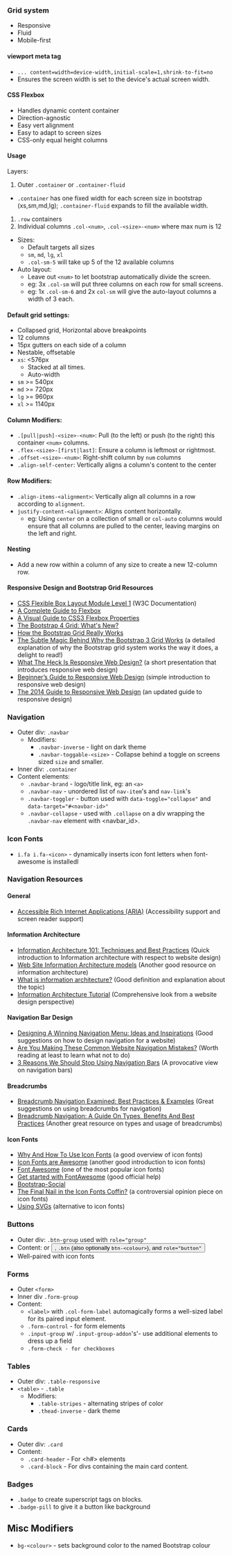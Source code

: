 ### Grid system

* Responsive
* Fluid
* Mobile-first

#### viewport meta tag
* `... content=width=device-width,initial-scale=1,shrink-to-fit=no`
* Ensures the screen width is set to the device's actual screen width.

#### CSS Flexbox
* Handles dynamic content container
* Direction-agnostic
* Easy vert alignment
* Easy to adapt to screen sizes
* CSS-only equal height columns

#### Usage

Layers:
1. Outer `.container` or `.container-fluid`
  * `.container` has one fixed width for each screen size in bootstrap (xs,sm,md,lg); `.container-fluid` expands to fill the available width.
1. `.row` containers
1. Individual columns `.col-<num>`, `.col-<size>-<num>` where max num is 12
  * Sizes:
    * Default targets all sizes
    * `sm`, `md`, `lg`, `xl`
    * `.col-sm-5` will take up 5 of the 12 available columns
  * Auto layout:
    * Leave out `<num>` to let bootstrap automatically divide the screen.
    * eg: 3x `.col-sm` will put three columns on each row for small screens.
    * eg: 1x `.col-sm-6` and 2x `col-sm` will give the auto-layout columns a width of 3 each.

#### Default grid settings:
* Collapsed grid, Horizontal above breakpoints
* 12 columns
* 15px gutters on each side of a column
* Nestable, offsetable
* `xs`: <576px
  * Stacked at all times.
  * Auto-width
* `sm` >= 540px
* `md` >= 720px
* `lg` >= 960px
* `xl` >= 1140px

#### Column Modifiers:
* `.[pull|push]-<size>-<num>`: Pull (to the left) or push (to the right) this container `<num>` columns.
* `.flex-<size>-[first|last]`: Ensure a column is leftmost or rightmost.
* `.offset-<size>-<num>`: Right-shift column by `num` columns
* `.align-self-center`: Vertically aligns a column's content to the center

#### Row Modifiers:
* `.align-items-<alignment>`: Vertically align all columns in a row according to `alignment`.
* `justify-content-<alignment>`: Aligns content horizontally.
  * eg: Using `center` on a collection of small or `col-auto` columns would ensure that all columns are pulled to the center, leaving margins on the left and right.

#### Nesting
* Add a new row within a column of any size to create a new 12-column row.

#### Responsive Design and Bootstrap Grid Resources

- [CSS Flexible Box Layout Module Level 1](https://www.w3.org/TR/css-flexbox/) (W3C Documentation)
- [A Complete Guide to Flexbox](https://css-tricks.com/snippets/css/a-guide-to-flexbox/)
- [A Visual Guide to CSS3 Flexbox Properties](https://scotch.io/tutorials/a-visual-guide-to-css3-flexbox-properties)
- [The Bootstrap 4 Grid: What's New?](http://tutorialzine.com/2016/11/boostrap-4-regular-vs-flex-grid/)
- [How the Bootstrap Grid Really Works](http://blog.codeply.com/2016/04/06/how-the-bootstrap-grid-really-works/)
- [The Subtle Magic Behind Why the Bootstrap 3 Grid Works](http://www.helloerik.com/the-subtle-magic-behind-why-the-bootstrap-3-grid-works) (a detailed explanation of why the Bootstrap grid system works the way it does, a delight to read!)
- [What The Heck Is Responsive Web Design?](http://johnpolacek.github.io/scrolldeck.js/decks/responsive/) (a short presentation that introduces responsive web design)
- [Beginner’s Guide to Responsive Web Design](http://blog.teamtreehouse.com/beginners-guide-to-responsive-web-design) (simple introduction to responsive web design)
- [The 2014 Guide to Responsive Web Design](http://blog.teamtreehouse.com/modern-field-guide-responsive-web-design) (an updated guide to responsive design)


### Navigation

* Outer div: `.navbar`
  * Modifiers:
    * `.navbar-inverse` - light on dark theme
    * `.navbar-toggable-<size>` - Collapse behind a toggle on screens sized `size` and smaller.
* Inner div: `.container`
* Content elements:
  * `.navbar-brand` - logo/title link, eg: an `<a>`
  * `.navbar-nav` - unordered list of `nav-item`'s and `nav-link`'s
  * `.navbar-toggler` - button used with `data-toggle="collapse"` and `data-target="#<navbar-id>"`
  * `.navbar-collapse` - used with `.collapse` on a div wrapping the `.navbar-nav` element with <navbar_id>.

### Icon Fonts
* `i.fa i.fa-<icon>` - dynamically inserts icon font letters when font-awesome is installedl

### Navigation Resources

#### General

- [Accessible Rich Internet Applications (ARIA)](https://developer.mozilla.org/en-US/docs/Web/Accessibility/ARIA) (Accessibility support and screen reader support)

#### Information Architecture

- [Information Architecture 101: Techniques and Best Practices](http://sixrevisions.com/usabilityaccessibility/information-architecture-101-techniques-and-best-practices/) (Quick introduction to Information architecture with respect to website design)
- [Web Site Information Architecture models](http://webdesignfromscratch.com/website-architecture/ia-models/) (Another good resource on information architecture)
- [What is information architecture?](http://www.steptwo.com.au/papers/kmc_whatisinfoarch/) (Good definition and explanation about the topic)
- [Information Architecture Tutorial](http://www.webmonkey.com/2010/02/Information_Architecture_Tutorial/) (Comprehensive look from a website design perspective)

#### Navigation Bar Design

- [Designing A Winning Navigation Menu: Ideas and Inspirations](http://www.hongkiat.com/blog/navigation-design-ideas-inspiration/) (Good suggestions on how to design navigation for a website)
- [Are You Making These Common Website Navigation Mistakes?](https://blog.kissmetrics.com/common-website-navigation-mistakes/) (Worth reading at least to learn what not to do)
- [3 Reasons We Should Stop Using Navigation Bars](http://www.webdesignerdepot.com/2014/01/3-reasons-we-should-stop-using-navigation-bars/) (A provocative view on navigation bars)

#### Breadcrumbs

- [Breadcrumb Navigation Examined: Best Practices & Examples](http://www.hongkiat.com/blog/breadcrumb-navigation-examined-best-practices-examples/) (Great suggestions on using breadcrumbs for navigation)
- [Breadcrumb Navigation: A Guide On Types, Benefits And Best Practices](http://blog.woorank.com/2014/11/breadcrumb-navigation-guide/) (Another great resource on types and usage of breadcrumbs)

#### Icon Fonts

- [Why And How To Use Icon Fonts](http://vanseodesign.com/web-design/icon-fonts/) (a good overview of icon fonts)
- [Icon Fonts are Awesome](https://css-tricks.com/examples/IconFont/) (another good introduction to icon fonts)
- [Font Awesome](http://fontawesome.io/) (one of the most popular icon fonts)
- [Get started with FontAwesome](http://fontawesome.io/get-started/) (good official help)
- [Bootstrap-Social](http://lipis.github.io/bootstrap-social/)
- [The Final Nail in the Icon Fonts Coffin?](http://www.sitepoint.com/final-nail-icon-fonts-coffin/) (a controversial opinion piece on icon fonts)
- [Using SVGs](http://gomakethings.com/using-svgs/) (alternative to icon fonts)


### Buttons

* Outer div: `.btn-group` used with `role="group"`
* Content: <a> or <button>, `.btn` (also optionally `btn-<colour>`), and `role="button"`
* Well-paired with icon fonts


### Forms

* Outer `<form>`
* Inner div `.form-group`
* Content:
  * `<label>` with `.col-form-label` automagically forms a well-sized label for its paired input element.
  * `.form-control` - for form elements
  * `.input-group` w/ `.input-group-addon`'s'- use additional elements to dress up a field
  * `.form-check - for checkboxes`

### Tables
* Outer div: `.table-responsive`
* `<table>` - `.table`
  * Modifiers:
    * `.table-stripes` - alternating stripes of color
    * `.thead-inverse` - dark theme

### Cards
* Outer div: `.card`
* Content:
  * `.card-header` - For <h#> elements
  * `.card-block` - For divs containing the main card content.

### Badges
* `.badge` to create superscript tags on blocks.
* `.badge-pill` to give it a button like background

## Misc Modifiers
* `bg-<colour>` - sets background color to the named Bootstrap colour
